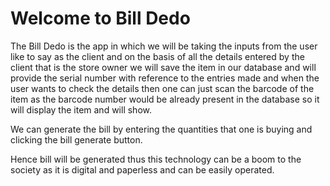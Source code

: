 # Welcome to Bill Dedo

The Bill Dedo is the app in which we will be taking the inputs from the user like to say as the client and on the basis of all the details entered by the client that is the store owner we will save the item in our database and will provide the serial number with reference to the entries made and when the user wants to check the details then one can just scan the barcode of the item as the barcode number would be already present in the database so it will display the item and will show.

  

We can generate the bill by entering the quantities that one is buying and clicking the bill generate button.

  

Hence bill will be generated thus this technology can be a boom to the society as it is digital and paperless and can be easily operated.